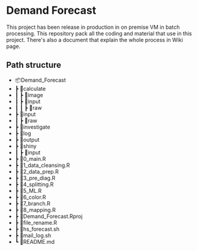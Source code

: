 # Demand Forecast
This project has been release in production in on premise VM in batch processing. This repository pack all the coding and material that use in this project. There's also a document that explain the whole process in Wiki page.

## Path structure
- 📦Demand_Forecast
-  ┣ 📂calculate
-  ┃ ┣ 📂image
-  ┃ ┣ 📂input
-  ┃ ┃ ┣ 📂raw
-  ┣ 📂input
-  ┃ ┣ 📂raw
-  ┣ 📂investigate
-  ┣ 📂log
-  ┣ 📂output
-  ┣ 📂shiny
-  ┃ ┣ 📂input
-  ┣ 📜0_main.R
-  ┣ 📜1_data_cleansing.R
-  ┣ 📜2_data_prep.R
-  ┣ 📜3_pre_diag.R
-  ┣ 📜4_splitting.R
-  ┣ 📜5_ML.R
-  ┣ 📜6_color.R
-  ┣ 📜7_branch.R
-  ┣ 📜8_mapping.R
-  ┣ 📜Demand_Forecast.Rproj
-  ┣ 📜file_rename.R
-  ┣ 📜hs_forecast.sh
-  ┣ 📜mail_log.sh
-  ┗ 📜README.md
